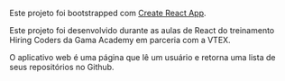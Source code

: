 Este projeto foi bootstrapped com [Create React App](https://github.com/facebook/create-react-app).

Este projeto foi desenvolvido durante as aulas de React do treinamento Hiring Coders da Gama Academy em parceria com a VTEX.

O aplicativo web é uma página que lê um usuário e retorna uma lista de seus repositórios no Github.
